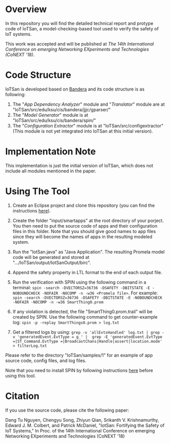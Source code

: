 # Overview

In this repository you will find the detailed technical report and protype code of IoTSan, a model-checking-based tool used to verify the safety of IoT systems.

This work was accepted and will be published at *The 14th International Conference on emerging Networking EXperiments and Technologies (CoNEXT '18)*.

# Code Structure

IoTSan is developed based on [Bandera](http://bandera.projects.cs.ksu.edu/) and its code structure is as following:
1. The "*App Dependency Analyzer*" module and "*Translator*" module are at "IoTSan/src/edu/ksu/cis/bandera/jjjc/gparser/"
2. The "*Model Generator*" module is at "IoTSan/src/edu/ksu/cis/bandera/spin/"
3. The "*Configuration Extractor*" module is at "IoTSan/src/configextractor" (This module is not yet integrated into IoTSan at this initial version).

# Implementation Note

This implementation is just the initial version of IoTSan, which does not include all modules mentioned in the paper.

# Using The Tool

1. Create an Eclipse project and clone this repository (you can find the instructions [here](https://github.com/collab-uniba/socialcde4eclipse/wiki/How-to-import-a-GitHub-project-into-Eclipse)).

2. Create the folder "input/smartapps" at the root directory of your porject. You then need to put the source code of apps and their configuration files in this folder. Note that you should give good names to app files since they will become the names of apps in the resulting modeled system.

3. Run the "IotSan.java" as "Java Application". The resulting Promela model code will be generated and stored at ".../IoTSan/output/IotSanOutput/birc".

4. Append the safety property in LTL format to the end of each output file.

5. Run the verification with SPIN using the following command in a terminal: 
`spin -search -DVECTORSZ=36736 -DSAFETY -DBITSTATE -E -NOBOUNDCHECK -NOFAIR -NOCOMP -n -w36 <Promela file>`. 
For example: 
`spin -search -DVECTORSZ=36736 -DSAFETY -DBITSTATE -E -NOBOUNDCHECK -NOFAIR -NOCOMP -n -w36 SmartThing0.prom`

6. If any violation is detected, the file "SmartThing0.prom.trail" will be created by SPIN. Use the following command to get counter-example log: `spin -p -replay SmartThings0.prom > log.txt`

7. Get a filtered logs by using: 
`grep -v 'allEvtsHandled' log.txt | grep -v 'generatedEvent.EvtType = g_' |  grep -E 'generatedEvent.EvtType =|ST_Command.EvtType =|BroadcastChans|Handle|assert|location.mode'  > filterLog.txt`

Please refer to the directory "IoTSan/samples/1" for an example of app source code, config files, and log files.

Note that you need to install SPIN by following instructions [here](http://spinroot.com/spin/whatispin.html) before using this tool.

# Citation
If you use the source code, please cite the following paper:

Dang Tu Nguyen, Chengyu Song, Zhiyun Qian, Srikanth V. Krishnamurthy, Edward J. M. Colbert, and Patrick McDaniel, "IotSan: Fortifying the Safety of IoT Systems," In Proc. of the 14th International Conference on emerging Networking EXperiments and Technologies (CoNEXT '18)
